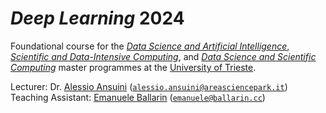 # *Deep Learning* 2024

Foundational course for the [*Data Science and Artificial Intelligence*](https://dsai.units.it/), [*Scientific and Data-Intensive Computing*](https://sdic.units.it/), and [*Data Science and Scientific Computing*](https://dssc.units.it/) master programmes at the [University of Trieste](https://www.units.it/).



Lecturer: Dr. [Alessio Ansuini](https://www.areasciencepark.it/piattaforme-tecnologiche-update-2023/il-team/alessio-ansuini/) ([`alessio.ansuini@areasciencepark.it`](mailto:alessio.ansuini@areasciencepark.it))
Teaching Assistant: [Emanuele Ballarin](...) ([`emanuele@ballarin.cc`](mailto:emanuele@ballarin.cc))
